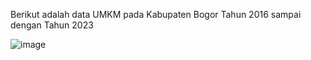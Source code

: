 Berikut adalah data UMKM pada Kabupaten Bogor Tahun 2016 sampai dengan Tahun 2023

![image](https://github.com/user-attachments/assets/799eec30-cb2c-4590-83b7-a0a719d4943e)
